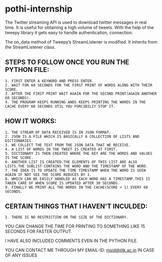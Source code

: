 # pothi-internship
The Twitter streaming API is used to download twitter messages in real time. It is useful for obtaining a high volume of tweets.
With the help of the tweepy library it gets easy to handle authentication, connection. 

The on_data method of Tweepy’s StreamListener is modified. It inherits from the StreamListener class.

## STEPS TO FOLLOW ONCE YOU RUN THE PYTHON FILE:
	1. FIRST ENTER A KEYWORD AND PRESS ENTER.
	2. WAIT FOR 60 SECONDS FOR THE FIRST PRINT OF WORDS ALONG WITH THEIR SCORE.
	3. AFTER THE FIRST PRINT WAIT AGAIN FOR THE SECOND PRINT(AGAIN ANOTHER 60 SECONDS).
	4. THE PROGRAM KEEPS RUNNING ANDS KEEPS PRINTING THE WORDS IN THE CACHE EVERY 60 SECONDS UTIL YOU FORCIBILIY STOP IT.

## HOW IT WORKS:
	1. THE STREAM OF DATA RECEIVED IS IN JSON FORMAT.
	2. JSON IS A FILE WHICH IS BASICALLY A COLLECTION OF LISTS AND DICTIONARIES.
	3. WE COLLECT THE TEXT FROM THE JSON DATA THAT WE RECEIVE.
	4. A LIST OF WORDS IN THE TWEET IS CREATED AT FIRST.
	5. DICTIONARY IS THEN CREATED WHERE THE KEY ARE THE WORDS AND VALUES IS THE SCORE.
	6. ANOTHER LIST IS CREATED.THE ELEMENTS OF THIS LIST ARE ALSO LISTS.THE SUBLIST CONTAINS THE WORD AND THE TIMESTAMP OF THE WORD.
	7. THE IDEA IS TO UPDATE THE TIME TIMESTAMP WHEN THE WORD IS SEEN AGAIN IF NOT SEE THE SCORE REDUCES BY 1. 
	8. WHICH CAN BE EASILY HANDLED AS EACH WORD HAS A TIMESTAMP.THIS IS TAKEN CARE OF WHEN SCORE IS UPDATED AFTER 30 SECONDS.
	9. FINALLY WE PRINT ALL THE WORDS IN THE CACHE(SCORE > 1) EVERY 60 SECONDS.

## CERTAIN THINGS THAT I HAVEN'T INCULDED:
	1. THERE IS NO RESTRICTION ON THE SIZE OF THE DICTIONARY.

YOU CAN CHANGE THE TIME FOR PRINTING TO SOMETHING LIKE 15 SECONDS FOR FASTER OUTPUT.

I HAVE ALSO INCLUDED COMMENTS EVEN IN THE PYTHON FILE.

YOU CAN CONTACT ME THROUGH MY EMAIL-ID: msid@iitk.ac.in IN CASE OF ANY ISSUES
